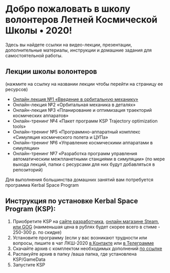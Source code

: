 # Добро пожаловать в школу волонтеров Летней Космической Школы • 2020!
Здесь вы найдете ссылки на видео-лекции, презентации, дополнительные материалы,
инструкции и домашние задания для самостоятельной работы.

## Лекции школы волонтеров
(нажмите на ссылку на названии лекции чтобы перейти на страницу ее ресурсов)
* [Онлайн лекция №1 «Введение в орбитальную механику»](https://github.com/1greywind/space-school-volunteer/tree/master/%D0%9B%D0%B5%D0%BA%D1%86%D0%B8%D1%8F%20%E2%84%961)
* Онлайн-лекция №2 «Орбитальная механика в деталях»
* Онлайн-лекция №3 «Планирование и оптимизация траекторий космических    аппаратов»
* Онлайн-тренинг №4 «Пакет программ KSP Trajectory optimization tools»
* Онлайн-тренинг №5 «Программно-аппаратный комплекс «Симуляция космического полета и ЦУПа»
* Онлайн-тренинг №6 «Управление космическими аппаратами в симуляции»
* Онлайн-тренинг №7 «Разработка программ управления автоматическим межпланетными станциями в симуляции» 
(по мере выхода лекций, папки с ресурсами для них будут добавляться в репозиторий)

Для выполнения большинства домашних занятий вам потребуется программа Kerbal Space Program

## Инструкция по установке Kerbal Space Program (KSP):
1. Приобретите KSP на
    [сайте разработчика](https://www.kerbalspaceprogram.com/store/),
    [онлайн магазине Steam](https://store.steampowered.com/app/220200/Kerbal_Space_Program/),
    [или GOG](https://www.gog.com/game/kerbal_space_program)
    (наименьшая цена в рублях будет скорее всего в стиме - 250-300 р. по скидке)
2. Установите программу (если у вас возникают трудности или вопросы,
   пишите в чат ЛКШ-2020 [в Контакте](https://vk.me/join/AJQ1d_3CuBfywdM9wDb9kgNs)
   или [в Телеграмме](https://t.me/space_school_chat)
3. Скачайте архив с комплектом необходимых дополнений [по ссылке](http://spaceprogram.ru/GameData-LKSH-2020-volunteer-modpack.zip)
4. Распакуйте архив в папку /ваша папка, где установлена KSP/GameData
5. Запустите KSP


